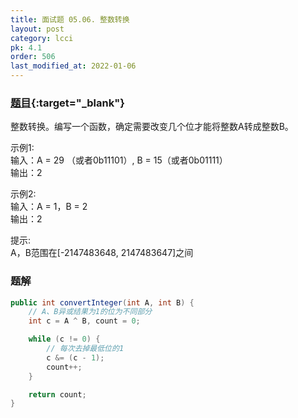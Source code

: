 ```yaml
---
title: 面试题 05.06. 整数转换
layout: post
category: lcci
pk: 4.1
order: 506
last_modified_at: 2022-01-06
---
```


### [题目](https://leetcode-cn.com/convert-integer-lcci/){:target="_blank"}

整数转换。编写一个函数，确定需要改变几个位才能将整数A转成整数B。

示例1:  
输入：A = 29 （或者0b11101）, B = 15（或者0b01111）  
输出：2

示例2:  
输入：A = 1，B = 2  
输出：2

提示:  
A，B范围在[-2147483648, 2147483647]之间


### 题解

```java
public int convertInteger(int A, int B) {
    // A、B异或结果为1的位为不同部分
    int c = A ^ B, count = 0;

    while (c != 0) {
        // 每次去掉最低位的1
        c &= (c - 1);
        count++;
    }

    return count;
}
```
